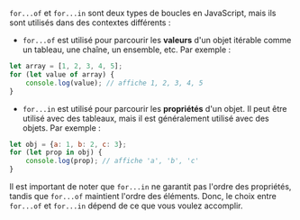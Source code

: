 `for...of` et `for...in` sont deux types de boucles en JavaScript, mais ils sont utilisés dans des contextes différents :

- `for...of` est utilisé pour parcourir les **valeurs** d'un objet itérable comme un tableau, une chaîne, un ensemble, etc. Par exemple :

```javascript
let array = [1, 2, 3, 4, 5];
for (let value of array) {
    console.log(value); // affiche 1, 2, 3, 4, 5
}
```

- `for...in` est utilisé pour parcourir les **propriétés** d'un objet. Il peut être utilisé avec des tableaux, mais il est généralement utilisé avec des objets. Par exemple :

```javascript
let obj = {a: 1, b: 2, c: 3};
for (let prop in obj) {
    console.log(prop); // affiche 'a', 'b', 'c'
}
```

Il est important de noter que `for...in` ne garantit pas l'ordre des propriétés, tandis que `for...of` maintient l'ordre des éléments. Donc, le choix entre `for...of` et `for...in` dépend de ce que vous voulez accomplir. 
